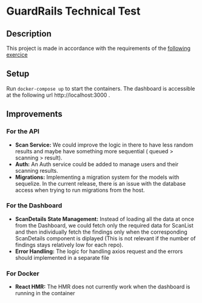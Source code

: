 # GuardRails Technical Test

## Description

This project is made in accordance with the requirements of the [following exercice](https://github.com/guardrailsio/full-stack-engineer-challenge)

## Setup

Run `docker-compose up` to start the containers. The dashboard is accessible at the following url http://localhost:3000 .

## Improvements

### For the API

-   **Scan Service:** We could improve the logic in there to have less random results and maybe have something more sequential ( queued > scanning > result).
-   **Auth:** An Auth service could be added to manage users and their scanning results.
-   **Migrations:** Implementing a migration system for the models with sequelize. In the current release, there is an issue with the database access when trying to run migrations from the host.

### For the Dashboard

-   **ScanDetails State Management:** Instead of loading all the data at once from the Dashboard, we could fetch only the required data for ScanList and then individually fetch the findings only when the corresponding ScanDetails component is diplayed (This is not relevant if the number of findings stays relatively low for each repo).
-   **Error Handling:** The logic for handling axios request and the errors should implemented in a separate file

### For Docker

-   **React HMR:** The HMR does not currently work when the dashboard is running in the container
